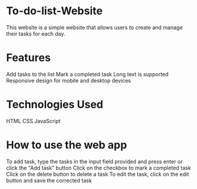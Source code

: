 # To-do-list-Website
 This website is a simple website that allows users to create and manage their tasks for each day.
 # Features
 Add tasks to the list
 Mark a completed task
Long text is supported
 Responsive design for mobile and desktop devices
# Technologies Used
HTML
CSS
JavaScript
# How to use the web app
To add task, type the tasks in the input field provided and press enter or click the "Add task" button
Click on the checkbox to mark a completed task
Click on the delete button to delete a task
To edit the task, click on the edit button and save the corrected task

